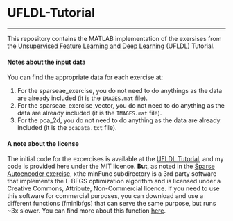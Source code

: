 # UFLDL-Tutorial
---

This repository contains the MATLAB implementation of the exersises from the [Unsupervised Feature Learning and Deep Learning](http://ufldl.stanford.edu/wiki/index.php/UFLDL_Tutorial) (UFLDL) Tutorial.

#### Notes about the input data

You can find the appropriate data for each exercise at:

  1. For the sparseae_exercise, you do not need to do anythings as the data are already included (it is the `IMAGES.mat` file).
  2. For the sparseae_exercise_vector, you do not need to do anything as the data are already included (it is the `IMAGES.mat` file).
  3. For the pca_2d, you do not need to do anything as the data are already included (it is the `pcaData.txt` file).

#### A note about the license

The initial code for the excercises is available at the [UFLDL Tutorial](http://ufldl.stanford.edu/wiki/index.php/UFLDL_Tutorial), and my code is provided here under the MIT licence. **But**, as noted in the [Sparse Autoencoder exercise](http://ufldl.stanford.edu/wiki/index.php/Exercise:Sparse_Autoencoder), xthe minFunc subdirectory is a 3rd party software that implements the L-BFGS optimization algorithm and is licensed under a Creative Commons, Attribute, Non-Commercial licence. If you need to use this software for commercial purposes, you can download and use a different functions (fminlbfgs) that can serve the same purpose, but runs ~3x slower. You can find more about this function [here](http://ufldl.stanford.edu/wiki/index.php/Fminlbfgs_Details).
